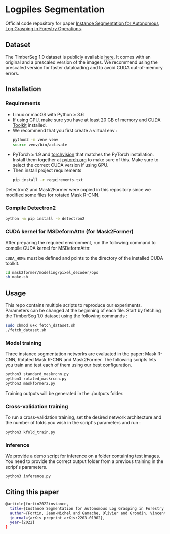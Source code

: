 # Logpiles Segmentation

Official code repository for paper [Instance Segmentation for Autonomous Log Grasping in Forestry Operations](https://arxiv.org/pdf/2203.01902.pdf).

## Dataset 

The TimberSeg 1.0 dataset is publicly available [here](https://data.mendeley.com/datasets/y5npsm3gkj/). It comes with an original and a prescaled version of the images. We recommend using the prescaled version for faster dataloading and to avoid CUDA out-of-memory errors.

## Installation

### Requirements
- Linux or macOS with Python ≥ 3.6
- If using GPU, make sure you have at least 20 GB of memory and [CUDA Toolkit](https://developer.nvidia.com/cuda-toolkit) installed.
- We recommend that you first create a virtual env : 
    ```bash
    python3 -m venv venv
    source venv/bin/activate
    ```
- PyTorch ≥ 1.9 and [torchvision](https://github.com/pytorch/vision/) that matches the PyTorch installation.
  Install them together at [pytorch.org](https://pytorch.org/get-started/locally/) to make sure of this. Make sure to select the correct CUDA version if using GPU.
- Then install project requirements 
  ```bash
  pip install -r requirements.txt
  ```

Detectron2 and Mask2Former were copied in this repository since we modified some files for rotated Mask R-CNN.

### Compile Detectron2 

```bash
python -m pip install -e detectron2
```

### CUDA kernel for MSDeformAttn (for Mask2Former)
After preparing the required environment, run the following command to compile CUDA kernel for MSDeformAttn:

`CUDA_HOME` must be defined and points to the directory of the installed CUDA toolkit.

```bash
cd mask2former/modeling/pixel_decoder/ops
sh make.sh
```

## Usage

This repo contains multiple scripts to reproduce our experiments. Parameters can be changed at the beginning of each file. 
Start by fetching the TimberSeg 1.0 dataset using the following commands :
```bash
sudo chmod u+x fetch_dataset.sh
./fetch_dataset.sh
```

### Model training 

Three instance segmentation networks are evaluated in the paper: Mask R-CNN, Rotated Mask R-CNN and Mask2Former. The following scripts lets you train and test each of them using our best configuration.

```bash
python3 standard_maskrcnn.py
python3 rotated_maskrcnn.py
python3 maskformer2.py
```

Training outputs will be generated in the ./outputs folder.

### Cross-validation training 

To run a cross-validation training, set the desired network architecture and the number of folds you wish in the script's parameters and run :

```bash
python3 kfold_train.py
```

### Inference

We provide a demo script for inference on a folder containing test images. You need to provide the correct output folder from a previous training in the script's parameters. 

```bash
python3 inference.py
```


## Citing this paper 

```bash
@article{fortin2022instance,
  title={Instance Segmentation for Autonomous Log Grasping in Forestry Operations},
  author={Fortin, Jean-Michel and Gamache, Olivier and Grondin, Vincent and Pomerleau, Fran{\c{c}}ois and Gigu{\`e}re, Philippe},
  journal={arXiv preprint arXiv:2203.01902},
  year={2022}
}
```